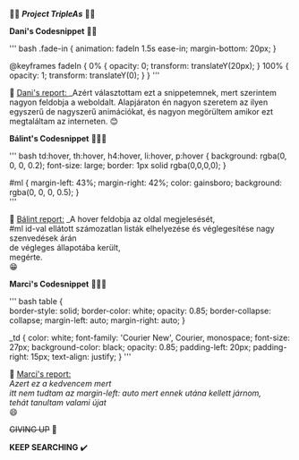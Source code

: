💯💯 ***Project TripleAs*** 💯💯

**Dani's Codesnippet** 👨‍💻

''' bash
.fade-in { 
    animation: fadeIn 1.5s ease-in; 
    margin-bottom: 20px; 
} 

@keyframes fadeIn {
    0% { opacity: 0; transform: translateY(20px); }
    100% { opacity: 1; transform: translateY(0); }
}
'''

📝 <ins>Dani's report: </ins>
    _Azért választottam ezt a snippetemnek, 
    mert szerintem nagyon feldobja a weboldalt. 
    Alapjáraton én nagyon szeretem az ilyen egyszerű de nagyszerű animációkat, 
    és nagyon megörültem amikor ezt megtaláltam az interneten. 
    😊

**Bálint's Codesnippet** 👨🏼‍💻 <br> 

''' bash
td:hover, th:hover, h4:hover, li:hover, p:hover { 
    background: rgba(0, 0, 0, 0.2);
    font-size: large; 
    border: 1px solid rgba(0,0,0,0); 
} 

#ml { 
    margin-left: 43%; 
    margin-right: 42%; 
    color: gainsboro; 
    background: rgba(0, 0, 0, 0.5); 
}  
'''

📝 <ins>Bálint report:</ins> 
    _A hover feldobja az oldal megjelesését, <br>
    #ml id-val ellátott számozatlan listák elhelyezése és véglegesítése nagy szenvedések árán <br>
    de végleges állapotába került, <br>
    megérte. <br>
    😁 

**Marci's Codesnippet** 👨🏻‍💻 <br>

''' bash
table { <br>
    border-style: solid;
    border-color: white; opacity: 0.85;
    border-collapse: collapse;
    margin-left: auto;
    margin-right: auto;
}
 
_td { 
    color: white; 
    font-family: 'Courier New', Courier, monospace;
    font-size: 27px;
    background-color: black; opacity: 0.85; 
    padding-left: 20px; 
    padding-right: 15px; 
    text-align: justify; 
}
'''

📝 <ins>Marci's report:</ins> <br>
   _Azert ez a kedvencem mert <br>
     itt nem tudtam az margin-left: auto mert ennek utána kellett járnom, <br>
     tehát tanultam valami újat_ <br>
    😄

~~GIVING UP~~  🛑

**KEEP SEARCHING**  ✔️